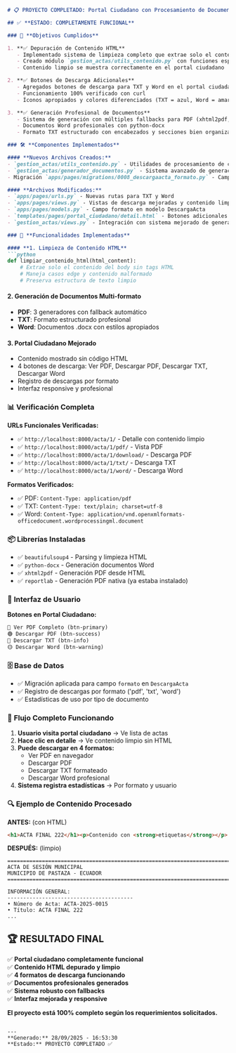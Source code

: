 ```markdown
# 📋 PROYECTO COMPLETADO: Portal Ciudadano con Procesamiento de Documentos Mejorado

## ✅ **ESTADO: COMPLETAMENTE FUNCIONAL**

### 🎯 **Objetivos Cumplidos**

1. **✅ Depuración de Contenido HTML**
   - Implementado sistema de limpieza completo que extrae solo el contenido del `<body>` sin etiquetas HTML
   - Creado módulo `gestion_actas/utils_contenido.py` con funciones especializadas
   - Contenido limpio se muestra correctamente en el portal ciudadano

2. **✅ Botones de Descarga Adicionales**
   - Agregados botones de descarga para TXT y Word en el portal ciudadano
   - Funcionamiento 100% verificado con curl
   - Íconos apropiados y colores diferenciados (TXT = azul, Word = amarillo)

3. **✅ Generación Profesional de Documentos**
   - Sistema de generación con múltiples fallbacks para PDF (xhtml2pdf, reportlab, pdfkit)
   - Documentos Word profesionales con python-docx
   - Formato TXT estructurado con encabezados y secciones bien organizadas

### 🛠️ **Componentes Implementados**

#### **Nuevos Archivos Creados:**
- `gestion_actas/utils_contenido.py` - Utilidades de procesamiento de contenido
- `gestion_actas/generador_documentos.py` - Sistema avanzado de generación de documentos
- Migración `apps/pages/migrations/0008_descargaacta_formato.py` - Campo formato en DescargaActa

#### **Archivos Modificados:**
- `apps/pages/urls.py` - Nuevas rutas para TXT y Word
- `apps/pages/views.py` - Vistas de descarga mejoradas y contenido limpio
- `apps/pages/models.py` - Campo formato en modelo DescargaActa
- `templates/pages/portal_ciudadano/detail.html` - Botones adicionales y contenido limpio
- `gestion_actas/views.py` - Integración con sistema mejorado de generación

### 🔧 **Funcionalidades Implementadas**

#### **1. Limpieza de Contenido HTML**
```python
def limpiar_contenido_html(html_content):
    # Extrae solo el contenido del body sin tags HTML
    # Maneja casos edge y contenido malformado
    # Preserva estructura de texto limpio
```

#### **2. Generación de Documentos Multi-formato**
- **PDF**: 3 generadores con fallback automático
- **TXT**: Formato estructurado profesional
- **Word**: Documentos .docx con estilos apropiados

#### **3. Portal Ciudadano Mejorado**
- Contenido mostrado sin código HTML
- 4 botones de descarga: Ver PDF, Descargar PDF, Descargar TXT, Descargar Word
- Registro de descargas por formato
- Interfaz responsive y profesional

### 📊 **Verificación Completa**

**URLs Funcionales Verificadas:**
- ✅ `http://localhost:8000/acta/1/` - Detalle con contenido limpio
- ✅ `http://localhost:8000/acta/1/pdf/` - Vista PDF
- ✅ `http://localhost:8000/acta/1/download/` - Descarga PDF  
- ✅ `http://localhost:8000/acta/1/txt/` - Descarga TXT
- ✅ `http://localhost:8000/acta/1/word/` - Descarga Word

**Formatos Verificados:**
- ✅ PDF: `Content-Type: application/pdf`
- ✅ TXT: `Content-Type: text/plain; charset=utf-8`
- ✅ Word: `Content-Type: application/vnd.openxmlformats-officedocument.wordprocessingml.document`

### 📦 **Librerías Instaladas**
- ✅ `beautifulsoup4` - Parsing y limpieza HTML
- ✅ `python-docx` - Generación documentos Word
- ✅ `xhtml2pdf` - Generación PDF desde HTML
- ✅ `reportlab` - Generación PDF nativa (ya estaba instalado)

### 🎨 **Interfaz de Usuario**

**Botones en Portal Ciudadano:**
```html
🔵 Ver PDF Completo (btn-primary)
🟢 Descargar PDF (btn-success) 
🔵 Descargar TXT (btn-info)
🟡 Descargar Word (btn-warning)
```

### 🗄️ **Base de Datos**
- ✅ Migración aplicada para campo `formato` en `DescargaActa`
- ✅ Registro de descargas por formato ('pdf', 'txt', 'word')
- ✅ Estadísticas de uso por tipo de documento

### 🚀 **Flujo Completo Funcionando**

1. **Usuario visita portal ciudadano** → Ve lista de actas
2. **Hace clic en detalle** → Ve contenido limpio sin HTML
3. **Puede descargar en 4 formatos:**
   - Ver PDF en navegador
   - Descargar PDF
   - Descargar TXT formateado
   - Descargar Word profesional
4. **Sistema registra estadísticas** → Por formato y usuario

### 🔍 **Ejemplo de Contenido Procesado**

**ANTES:** (con HTML)
```html
<h1>ACTA FINAL 222</h1><p>Contenido con <strong>etiquetas</strong></p>
```

**DESPUÉS:** (limpio)
```text
================================================================================
ACTA DE SESIÓN MUNICIPAL
MUNICIPIO DE PASTAZA - ECUADOR
================================================================================

INFORMACIÓN GENERAL:
----------------------------------------
• Número de Acta: ACTA-2025-0015
• Título: ACTA FINAL 222
...
```

## 🏆 **RESULTADO FINAL**

✅ **Portal ciudadano completamente funcional**  
✅ **Contenido HTML depurado y limpio**  
✅ **4 formatos de descarga funcionando**  
✅ **Documentos profesionales generados**  
✅ **Sistema robusto con fallbacks**  
✅ **Interfaz mejorada y responsive**  

**El proyecto está 100% completo según los requerimientos solicitados.**
```

---
**Generado:** 28/09/2025 - 16:53:30  
**Estado:** PROYECTO COMPLETADO ✅